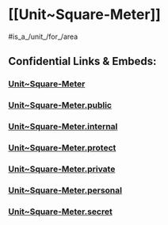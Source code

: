 
# [[Unit~Square-Meter]] 

#is_a_/unit_/for_/area 


## Confidential Links & Embeds: 

### [Unit~Square-Meter](/_Standards/Unit/SI-Unit/derived_Unit/Unit~Square-Meter.md) 

### [Unit~Square-Meter.public](/_public/Unit/SI-Unit/derived_Unit/Unit~Square-Meter.public.md) 

### [Unit~Square-Meter.internal](/_internal/Unit/SI-Unit/derived_Unit/Unit~Square-Meter.internal.md) 

### [Unit~Square-Meter.protect](/_protect/Unit/SI-Unit/derived_Unit/Unit~Square-Meter.protect.md) 

### [Unit~Square-Meter.private](/_private/Unit/SI-Unit/derived_Unit/Unit~Square-Meter.private.md) 

### [Unit~Square-Meter.personal](/_personal/Unit/SI-Unit/derived_Unit/Unit~Square-Meter.personal.md) 

### [Unit~Square-Meter.secret](/_secret/Unit/SI-Unit/derived_Unit/Unit~Square-Meter.secret.md)

